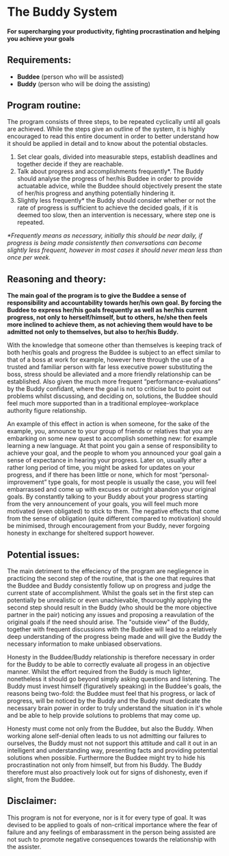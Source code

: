 # The Buddy System
#### For supercharging your productivity, fighting procrastination and helping you achieve your goals  
## Requirements:

* **Buddee** (person who will be assisted)
* **Buddy** (person who will be doing the assisting)

## Program routine:

The program consists of three steps, to be repeated cyclically until all goals are achieved. While the steps give an outline of the system, it is highly encouraged to read this entire document in order to better understand how it should be applied in detail and to know about the potential obstacles.

1. Set clear goals, divided into measurable steps, establish deadlines and together decide if they are reachable.
2. Talk about progress and accomplishments frequently*. The Buddy should analyse the progress of her/his Buddee in order to provide actuatable advice, while the Buddee should objectively present the state of her/his progress and anything potentially hindering it.
3. Slightly less frequently* the Buddy should consider whether or not the rate of progress is sufficient to achieve the decided goals, if it is deemed too slow, then an intervention is necessary, where step one is repeated.

_\*Frequently means as necessary, initially this should be near daily, if progress is being made consistently then conversations can become slightly less frequent, however in most cases it should never mean less than once per week._

## Reasoning and theory:

**The main goal of the program is to give the Buddee a sense of responsibility and accountability towards her/his own goal. By forcing the Buddee to express her/his goals frequently as well as her/his current progress, not only to herself/himself, but to others, he/she then feels more inclined to achieve them, as not achieving them would have to be admitted not only to themselves, but also to her/his Buddy.**

With the knowledge that someone other than themselves is keeping track of both her/his goals and progress the Buddee is subject to an effect similar to that of a boss at work for example, however here through the use of a trusted and familiar person with far less executive power substituting the boss, stress should be alleviated and a more friendly relationship can be established. Also given the much more frequent “performance-evaluations” by the Buddy confidant, where the goal is not to criticise but to point out problems whilst discussing, and deciding on, solutions, the Buddee should feel much more supported than in a traditional employee-workplace authority figure relationship.

An example of this effect in action is when someone, for the sake of the example, you, announce to your group of friends or relatives that you are embarking on some new quest to accomplish something new: for example learning a new language. At that point you gain a sense of responsibility to achieve your goal, and the people to whom you announced your goal gain a sense of expectance in hearing your progress. Later on, usually after a rather long period of time, you might be asked for updates on your progress, and if there has been little or none, which for most “personal-improvement” type goals, for most people is usually the case, you will feel embarrassed and come up with excuses or outright abandon your original goals. By constantly talking to your Buddy about your progress starting from the very announcement of your goals, you will feel much more motivated (even obligated) to stick to them. The negative effects that come from the sense of obligation (quite different compared to motivation) should be minimised, through encouragement from your Buddy, never forgoing honesty in exchange for sheltered support however.

## Potential issues:

The main detriment to the effeciency of the program are negliegence in practicing the second step of the routine, that is the one that requires that the Buddee and Buddy consistently follow up on progress and judge the current state of accomplishment. Whilst the goals set in the first step can potentially be unrealistic or even unachievable, thouroughly applying the second step should result in the Buddy (who should be the more objective partner in the pair) noticing any issues and proposing a reavulation of the original goals if the need should arise. The "outside view" of the Buddy, together with frequent discussions with the Buddee will lead to a relatively deep understanding of the progress being made and will give the Buddy the necessary information to make unbiased observations.

Honesty in the Buddee/Buddy relationship is therefore necessary in order for the Buddy to be able to correctly evaluate all progess in an objective manner. Whilst the effort required from the Buddy is much lighter, nonetheless it should go beyond simply asking questions and listening. The Buddy must invest himself (figuratively speaking) in the Buddee's goals, the reasons being two-fold: the Buddee must feel that his progress, or lack of progress, will be noticed by the Buddy and the Buddy must dedicate the necessary brain power in order to truly understand the situation in it's whole and be able to help provide solutions to problems that may come up.

Honesty must come not only from the Buddee, but also the Buddy. When working alone self-denial often leads to us not admitting our failures to ourselves, the Buddy must not not support this attitude and call it out in an intelligent and understanding way, presenting facts and providing potential solutions when possible. Furthermore the Buddee might try to hide his procrastination not only from himself, but from his Buddy. The Buddy therefore must also proactively look out for signs of dishonesty, even if slight, from the Buddee.

## Disclaimer:

This program is not for everyone, nor is it for every type of goal. It was devised to be applied to goals of non-critical importance where the fear of failure and any feelings of embarassment in the person being assisted are not such to promote negative consequences towards the relationship with the assister.

